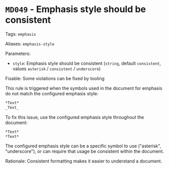 # `MD049` - Emphasis style should be consistent

Tags: `emphasis`

Aliases: `emphasis-style`

Parameters:

- `style`: Emphasis style should be consistent (`string`, default `consistent`,
  values `asterisk` / `consistent` / `underscore`)

Fixable: Some violations can be fixed by tooling

This rule is triggered when the symbols used in the document for emphasis do not
match the configured emphasis style:

```markdown
*Text*
_Text_
```

To fix this issue, use the configured emphasis style throughout the document:

```markdown
*Text*
*Text*
```

The configured emphasis style can be a specific symbol to use ("asterisk",
"underscore"), or can require that usage be consistent within the document.

Rationale: Consistent formatting makes it easier to understand a document.
